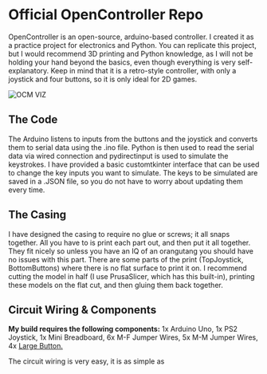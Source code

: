 # Official OpenController Repo
OpenController is an open-source, arduino-based controller. I created it as a practice project for electronics and Python.
You can replicate this project, but I would recommend 3D printing and Python knowledge, as I will not be holding your hand beyond the basics, even though everything is very self-explanatory. Keep in mind that it is a retro-style controller, with only a joystick and four buttons, so it is only ideal for 2D games.

![OCM VIZ](https://github.com/user-attachments/assets/c6f58a39-a297-48e4-ac0e-a1a6726f4c17)

## The Code
The Arduino listens to inputs from the buttons and the joystick and converts them to serial data using the .ino file. Python is then used to read the serial data via wired connection and pydirectinput is used to simulate the keystrokes. I have provided a basic customtkinter interface that can be used to change the key inputs you want to simulate. The keys to be simulated are saved in a .JSON file, so you do not have to worry about updating them every time.

## The Casing
I have designed the casing to require no glue or screws; it all snaps together. All you have to is print each part out, and then put it all together. They fit nicely so unless you have an IQ of an orangutang you should have no issues with this part. There are some parts of the print (TopJoystick, BottomButtons) where there is no flat surface to print it on. I recommend cutting the model in half (I use PrusaSlicer, which has this built-in), printing these models on the flat cut, and then gluing them back together.

## Circuit Wiring & Components

**My build requires the following components:**
1x Arduino Uno, 1x PS2 Joystick, 1x Mini Breadboard, 6x M-F Jumper Wires, 5x M-M Jumper Wires, 4x [Large Button.](https://dratek.cz/arduino/51540-sada-25-tlacitek-s-klobouckem-pro-arduino.html?gad_source=1&gclid=Cj0KCQjwgrO4BhC2ARIsAKQ7zUml_egRMIRf2p1JnSM8FwFwj0xu_ihA7Mek4BJJZqU5DG4Dg1_uwK4aAiw_EALw_wcB)

The circuit wiring is very easy, it is as simple as 
